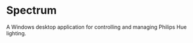 Spectrum
========

A Windows desktop application for controlling and managing Philips Hue lighting.
